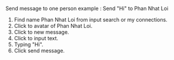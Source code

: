 Send message to one person
example : Send "Hi" to Phan Nhat Loi

1. Find name Phan Nhat Loi from input search or my connections.
2. Click to avatar of Phan Nhat Loi.
3. Click to new message.
4. Click to input text.
5. Typing "Hi".
6. Click send message.
